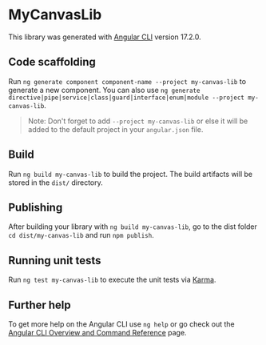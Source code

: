 # MyCanvasLib

This library was generated with [Angular CLI](https://github.com/angular/angular-cli) version 17.2.0.

## Code scaffolding

Run `ng generate component component-name --project my-canvas-lib` to generate a new component. You can also use `ng generate directive|pipe|service|class|guard|interface|enum|module --project my-canvas-lib`.
> Note: Don't forget to add `--project my-canvas-lib` or else it will be added to the default project in your `angular.json` file. 

## Build

Run `ng build my-canvas-lib` to build the project. The build artifacts will be stored in the `dist/` directory.

## Publishing

After building your library with `ng build my-canvas-lib`, go to the dist folder `cd dist/my-canvas-lib` and run `npm publish`.

## Running unit tests

Run `ng test my-canvas-lib` to execute the unit tests via [Karma](https://karma-runner.github.io).

## Further help

To get more help on the Angular CLI use `ng help` or go check out the [Angular CLI Overview and Command Reference](https://angular.io/cli) page.
